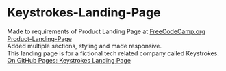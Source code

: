 # Keystrokes-Landing-Page
Made to requirements of Product Landing Page at <a href="https://www.freecodecamp.org/learn/responsive-web-design/responsive-web-design-projects/build-a-product-landing-page">  FreeCodeCamp.org Product-Landing-Page</a><br>
Added multiple sections, styling and made responsive.<br>
This landing page is for a fictional tech related company called Keystrokes.<br>
<a href="https://solarseq.github.io/Keystrokes-Landing-Page/">On GitHub Pages: Keystrokes Landing Page</a><br>
